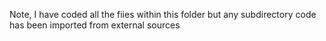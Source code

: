 Note, I have coded all the fiies within this folder but any subdirectory code has been imported from external sources
